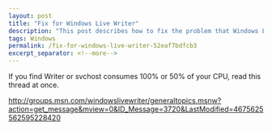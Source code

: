 ```yaml
---
layout: post
title: "Fix for Windows Live Writer"
description: "This post describes how to fix the problem that Windows Live Writer consumes 100% CPU."
tags: Windows
permalink: /fix-for-windows-live-writer-52eaf7bdfcb3
excerpt_separator: <!--more-->
---
```


If you find Writer or svchost consumes 100% or 50% of your CPU, read this thread at once.

http://groups.msn.com/windowslivewriter/generaltopics.msnw?action=get_message&mview=0&ID_Message=3720&LastModified=4675625562595228420
<!--more-->